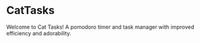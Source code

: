# CatTasks

Welcome to Cat Tasks! A pomodoro timer and task manager with improved efficiency and adorability. 
